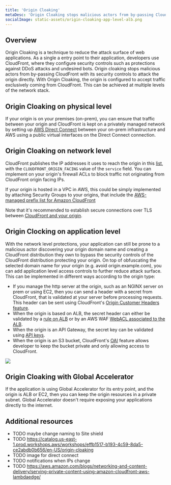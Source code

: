 ```yaml
---
title: 'Origin Cloaking'
metaDesc: 'Origin Cloaking stops malicious actors from by-passing CloudFront with its security controls to attack the origin directly.'
socialImage: static-assets/origin-cloaking-app-level-alb.png
---
```

## Overview
Origin Cloaking is a technique to reduce the attack surface of web applications. As a single a entry point to their application, developers use CloudFront, where they configure security controls such as protections against DDoS attacks and undesired bots. Origin cloaking stops malicious actors from by-passing CloudFront with its security controls to attack the origin directly. With Origin Cloaking, the origin is configured to accept traffic exclusively coming from CloudFront. This can be achieved at multiple levels of the network stack.

## Origin Cloaking on physical level
If your origin is on your premises (on-prem), you can ensure that traffic between your origin and CloudFront is kept on a privately managed network by setting up [AWS Direct Connect](https://docs.aws.amazon.com/directconnect/latest/UserGuide/Welcome.html) between your on-prem infrastructure and AWS using a public virtual interfaces on the Direct Connect connection.

## Origin Cloaking on network level
CloudFront publishes the IP addresses it uses to reach the origin in this [list](https://ip-ranges.amazonaws.com/ip-ranges.json), with the `CLOUDFRONT_ORIGIN_FACING` value of the `service` field. You can implement on your origin's firewall ACLs to block traffic not originating from CloudFront origin facing IPs.

If your origin is hosted in a VPC in AWS, this could be simply implemented by attaching Security Groups to your origins, that include the [AWS-managed prefix list for Amazon CloudFront](
https://aws.amazon.com/blogs/networking-and-content-delivery/limit-access-to-your-origins-using-the-aws-managed-prefix-list-for-amazon-cloudfront/)

Note that it's recommended to establish secure connections over TLS between [CloudFront and your origin](https://docs.aws.amazon.com/AmazonCloudFront/latest/DeveloperGuide/using-https-cloudfront-to-custom-origin.html).

## Origin Clocking on application level
With the network level protections, your application can still be prone to a malicious actor discovering your origin domain name and creating a CloudFront distribution they own to bypass the security controls of the CloudFront distribution protecting your origin. On top of obfuscating the selected domain name for your origin (e.g. avoid origin.example.com), you can add application level access controls to further reduce attack surface. This can be implemented in different ways according to the origin type:
* If you manage the http server at the origin, such as an NGINX server on prem or using EC2, then you can send a header with a secret from CloudFront, that is validated at your server before processing requests. This header can be sent using CloudFront's [Origin Customer Headers feature](https://docs.aws.amazon.com/AmazonCloudFront/latest/DeveloperGuide/add-origin-custom-headers.html).
* When the origin is based on ALB, the secret header can either be validated by a [rule on ALB](https://docs.aws.amazon.com/AmazonCloudFront/latest/DeveloperGuide/restrict-access-to-load-balancer.html#restrict-alb-route-based-on-header) or by an AWS WAF [WebACL associated to the ALB](https://aws.amazon.com/blogs/security/how-to-enhance-amazon-cloudfront-origin-security-with-aws-waf-and-aws-secrets-manager/).
* When the origin is an API Gateway, the secret key can be validated using [API keys](https://aws.amazon.com/blogs/compute/protecting-your-api-using-amazon-api-gateway-and-aws-waf-part-2/).
* When the origin is an S3 bucket, CloudFront's [OAI](https://docs.aws.amazon.com/AmazonCloudFront/latest/DeveloperGuide/private-content-restricting-access-to-s3.html) feature allows developer to keep the bucket private and only allowing access to CloudFront.

![](/static-assets/origin-cloaking-app-level-alb.png)

## Origin Cloaking with Global Accelerator
If the application is using Global Accelerator for its entry point, and the origin is ALB or EC2, then you can keep the origin resources in a private subnet. Global Accelerator doesn't require exposing your applications directly to the internet.

## Additional resources
* TODO maybe change naming to Site shield
* TODO https://catalog.us-east-1.prod.workshops.aws/workshops/effb1517-b193-4c59-8da5-ce2abdb0b656/en-US/origin-cloaking
* TODO image for direct connect
* TODO notifications when IPs change
* TODO https://aws.amazon.com/blogs/networking-and-content-delivery/serving-private-content-using-amazon-cloudfront-aws-lambdaedge/